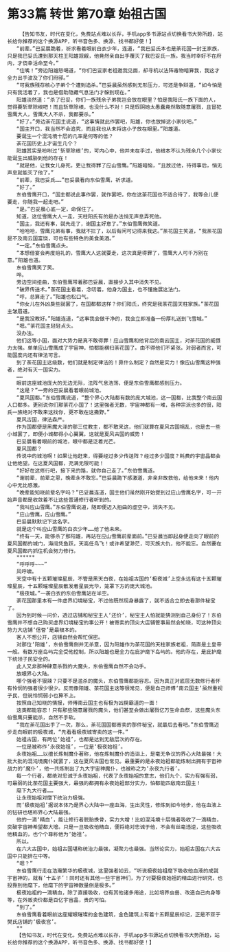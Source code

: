 # 第33篇 转世 第70章 始祖古国
        【告知书友，时代在变化，免费站点难以长存，手机app多书源站点切换看书大势所趋，站长给你推荐的这个换源APP，听书音色多、换源、找书都好使！】
       “前辈。”巴妥晨跪着，祈求看着眼前白衣少年，连道，“我巴妥氏本也是荼花国一封王家族，只是我巴妥氏遭到那天柱王阳雄觊觎，他竟然亲自出手覆灭了我巴妥氏一族。我当时幸好不在府内，才侥幸活命至今。”
       “住嘴！”旁边阳雄怒喝道，“你们巴妥家老祖邀我见面，却寻机以法阵毒物暗算我，我这才全力出手波及了你们府邸。”
       “可我族残存核心子弟个个遭到追杀。”巴妥晨虽然感到无形压力，可还是争辩道，“如今怕是只有我活着了，我也是借助隐藏气息法门才躲到现在。”
       阳雄淡然道：“杀了巴妥，你们一族残余子弟我岂会放在眼里？怕是我阳氏一族下面的人，觉得要斩草除根吧！而且斩草除根，也没什么不对！只是瑕阴她太愚蠢竟然敢随意屠戮，且冒犯雪鹰大人，雪鹰大人不杀，我都要杀。”
       “好了。”旁边荼花国主说道，“这事情就此作罢吧，阳雄，你也放掉这小家伙吧。”
       “国主开口，我当然不会追究，而且我也从未将这小子放在眼里。”阳雄道。
       要诞生一个混沌境十层的几率是何等的低？
       荼花国历史上才诞生几个？
       阳雄其实是吩咐过‘斩草除根’的，可内心中，他并未在乎过，他根本不认为残余几个小家伙能诞生出威胁到他的存在！
       “就是他，让我女儿身死，更让我得罪了应山雪鹰。”阳雄暗恼，“且放过他，待得事后，悄无声息就能灭了他了。”
       “前辈，我巴妥氏……”巴妥晨看向东伯雪鹰，祈求道。
       “好了。”
       东伯雪鹰开口，“国主都说此事作罢，就作罢吧，你在这荼花国也不适合待了，我等会儿便要走，你随我一起走吧。”
       “是。”巴妥晨心底一定，命保住了。
       知道，这位雪鹰大人一走，天柱阳氏有的是办法悄无声息弄死他。
       “国主，我还有事，就先走了，谢国主好意了。”东伯雪鹰微笑道。
       “哈哈哈，雪鹰兄弟有事，我就不拦了，以后有闲可记得来我这。”荼花国主笑道，“我荼花国是不及南云国富饶，可也有些特色的美食美酒。”
       “一定。”东伯雪鹰点头。
       “本想借宴会再度赔礼的，雪鹰大人这就要走，这次真是得罪了，雪鹰大人可千万别在意。”阳雄也道。
       东伯雪鹰笑了笑。
       哗。
       旁边空间扭曲，东伯雪鹰带着那巴妥晨，直接步入其中消失不见。
       “破界传送术。”荼花国主看着，念叨着。他身为国主，也不懂施展这法门。
       “呼，总算走了。”阳雄也松口气。
       “你女儿在外凶戾些就罢了，在国都都这样？你们阳氏，终究是我荼花国天柱家族。”荼花国主皱眉道。
       “是我没教好。”阳雄连道，“这事我会做干净的，我会立即准备一份厚礼送到飞雪城。”
       “嗯。”荼花国主轻轻点头。
       没办法。
       他们这等小国，面对大势力是真不敢得罪！应山雪鹰和他背后的南云国主，对荼花国的威慑力太强。单单应山雪鹰成了宇宙神，怕都能横扫荼花国了。由不得他们不紧张。对弱者而言，可能国度内还有律法可言。
       到了荼花国主这级数，他们就是制定律法的！靠什么制定？自然是实力！像应山雪鹰这种强者，绝对有灭一国实力。
       ……
       眼前这座城池庞大的无边无际，法阵气息浩荡，便是东伯雪鹰都感到压力。
       “这是？”一旁的巴妥晨看着眼前城池。
       “夏风国都。”东伯雪鹰说道，“整个界心大陆都有数的庞大城池，这一国都，比我整个南云国人口都多。更别说你们那荼花小国了！这里强者无数，宇宙神都有一堆，各种宗派也多的很，阳氏一族绝对不敢来这找你，更不敢在这撒野。”
       夏风古国，律法森严。
       作为国都便是黑魔大泽的那三位教主，都不敢来这，他们就算在夏风古国祸乱，也是去一些小城罢了，即便小城都得小心翼翼。这就是夏风古国的威势！
       巴妥晨看着眼前的城池，眼中都是泛着光芒。
       夏风国都？
       传说中的城池啊！如果让他赶来，得要经过多少传送阵？经过多少国度？耗费的宇宙晶都会让他绝望。在这夏风国都，充满无限可能！
       “好好在这修行吧，接下来的路，就你自己走了。”东伯雪鹰道。
       “谢前辈，前辈之恩，晚辈永不敢忘。”巴妥晨跪下感激道，非亲非故救他，给他未来！他内心中无比感激。
       “晚辈能知晓前辈名字吗？”巴妥晨连道，国主他们虽然刚开始提到过应山雪鹰名字，可一开始声音都是收敛着不让这些普通修行者听到的。
       “我叫应山雪鹰。”东伯雪鹰说道，随即便迈入扭曲的虚空中，消失不见。
       “应山雪鹰，应山雪鹰。”
       巴妥晨默默记下这名字。
       就是这个叫应山雪鹰的白衣少年……给了他未来。
       “终有一天，能够杀了那阳雄，再站在应山雪鹰前辈面前。”巴妥晨当即起身便走向了眼前的夏风国都的城门，海阔凭鱼跃，天高任鸟飞！或许希望渺茫，可灭族大仇，他不能忘。自然要在夏风国都内抓住机会努力修行。
       ******
       “呼呼呼~~~”
       风呼啸。
       天空中有十五颗璀璨星辰，不管是黑天白夜，在始祖古国的‘极夜城’上空永远有这十五颗璀璨星辰，十五颗璀璨星辰散发着星辰光华，笼罩下方的庞大城池。
       “极夜城。”一袭白衣的东伯雪鹰站在半空。
       荼花国那里本有一件虚界幻境秘宝，不过他既然现身暴露了，就不适合立即去看那件秘宝了。
       因为到时候一问价，透过店铺和秘宝主人‘还价’，秘宝主人怕就能猜测到自己身份了！东伯雪鹰并不想自己购买虚界幻境秘宝的事公开！被寄卖的顶尖大店铺管事虽然会知晓，可这种顶尖势力大店铺‘信誉’是最根本的。
       客人不想公开，店铺自然会帮忙保密。
       对那位‘阳雄’，东伯雪鹰倒并无杀意，因为阳雄作为荼花国的天柱家族老祖，简直是土皇帝一般。有数万座岛屿完全受他控制，所以阳雄也是全力在庇护麾下岛屿的。他的存在，是庇护麾下统领子民安全的。
       此人又非那种肆意杀戮的大魔头，东伯雪鹰自然不会动手。
       放眼界心大陆。
       哪个强者不狠辣？只要不是滥杀的魔头，东伯雪鹰都能容忍。因为真正对底层无数修行者怀有怜悯的强者很少很少。反而像阳雄、荼花国主这等很常见，便是自己师傅‘南云国主’虽然重视子民，但说怜悯弱小也算不上。
       按照自己知晓的情报，师傅南云国主也有极为凶戾霸道的一面！
       这类都能容忍！只有那些随意屠戮的魔头，他们甚至会做出屠戮亿万生命血祭，这些魔头东伯雪鹰只要能杀，自然不手软。
       “我在荼花国出手了一次，那么，荼花国国都寄卖的那件秘宝，就最后去看吧。”东伯雪鹰迈步走向眼前的极夜城，“先看看极夜城寄卖的这一件。”
       始祖古国，有两位‘始祖’，也都是达到无敌层次的存在。
       一位是被称作‘永夜始祖’，一位是‘极夜始祖’。
       永夜始祖……以擅长炼制魔仆著称，他在炼制魔仆的造诣上，是毫无争议的界心大陆最强！大批大批的混沌境魔仆就罢了，这在夏风古国也常见。最重要的是永夜始祖都能炼制出拥有宇宙神战力的‘魔仆’，他一共炼制出了九大宇宙神魔仆，也被称之为‘永夜九行者’。
       每一个行者，都绝对忠诚于永夜始祖，代表了永夜始祖的意志，他们九个，实力有强有弱，可最弱的比荼花国主要强大，最强的都拥有永夜始祖部分实力，怕都能匹敌南云国主！
       麾下九大行者……
       让永夜始祖对麾下统治力极强。
       而‘极夜始祖’据说本体乃是界心大陆中一座血海，生出灵性，修炼到如今地步，他在血液上的钻研也堪称界心大陆最强。
       他的一滴‘精血’，能让修行者脱胎换骨，实力大增！比如混沌境十层强者吸收了一滴精血，突破宇宙神希望都大增。只是一旦吸收他精血，便将绝对忠诚于他，不会有丝毫违逆，这些吸收他精血的，也个个尊称他为‘始祖’。
       所以。
       在六大古国中，始祖古国堪称统治力最强，凝聚力也最强。当然论实力，始祖古国在六大古国中只能排在中等。
       “嗯？”
       东伯雪鹰行走在浩瀚繁华的极夜城，这里强者如云，“听说极夜始祖麾下吸收他血液的成就宇宙神的，就有‘十五子’！同时还有其他一些宇宙神们，为了讨要极夜始祖的精血进行研究，也投靠到他麾下，他麾下的宇宙神数量倒是极多。”
       极夜始祖的一滴精血，除了直接吸收，也有其他诸多用途，比如培养虫兽、改造自己肉身等等，在外贩卖价都是百亿宇宙晶，贵的可怕。
       “到了。”
       东伯雪鹰看着眼前这座耀眼璀璨的金色建筑，金色建筑上有着十五颗星辰标记，正是不亚于樊氏店铺的‘极夜宫’。
       **
       【告知书友，时代在变化，免费站点难以长存，手机app多书源站点切换看书大势所趋，站长给你推荐的这个换源APP，听书音色多、换源、找书都好使！】